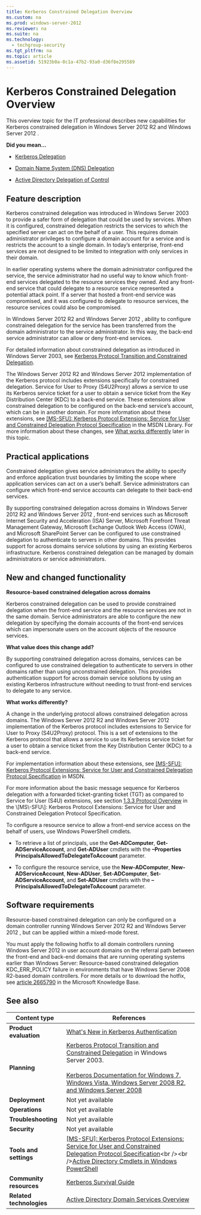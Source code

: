 ```yaml
---
title: Kerberos Constrained Delegation Overview
ms.custom: na
ms.prod: windows-server-2012
ms.reviewer: na
ms.suite: na
ms.technology: 
  - techgroup-security
ms.tgt_pltfrm: na
ms.topic: article
ms.assetid: 51923b0a-0c1a-47b2-93a0-d36f8e295589
---
```

# Kerberos Constrained Delegation Overview
This overview topic for the IT professional describes new capabilities for Kerberos constrained delegation in  Windows Server 2012 R2  and  Windows Server 2012 .

**Did you mean…**

-   [Kerberos Delegation](http://blogs.msdn.com/b/autz_auth_stuff/archive/2011/05/03/kerberos-delegation.aspx)

-   [Domain Name System \(DNS\) Delegation](http://technet.microsoft.com/library/cc772625(WS.10).aspx)

-   [Active Directory Delegation of Control](http://technet.microsoft.com/library/dd145344.aspx)

## Feature description
Kerberos constrained delegation was introduced in Windows Server 2003 to provide a safer form of delegation that could be used by services. When it is configured, constrained delegation restricts the services to which the specified server can act on the behalf of a user. This requires domain administrator privileges to configure a domain account for a service and is restricts the account to a single domain. In today’s enterprise, front\-end services are not designed to be limited to integration with only services in their domain.

In earlier operating systems where the domain administrator configured the service, the service administrator had no useful way to know which front\-end services delegated to the resource services they owned. And any front\-end service that could delegate to a resource service represented a potential attack point. If a server that hosted a front\-end service was compromised, and it was configured to delegate to resource services, the resource services could also be compromised.

In  Windows Server 2012 R2  and  Windows Server 2012 , ability to configure constrained delegation for the service has been transferred from the domain administrator to the service administrator. In this way, the back\-end service administrator can allow or deny front\-end services.

For detailed information about constrained delegation as introduced in Windows Server 2003, see [Kerberos Protocol Transition and Constrained Delegation](http://technet.microsoft.com/library/cc739587(v=ws.10)).

The  Windows Server 2012 R2  and  Windows Server 2012  implementation of the Kerberos protocol includes extensions specifically for constrained delegation.  Service for User to Proxy \(S4U2Proxy\)  allows a service to use its Kerberos service ticket for a user to obtain a service ticket from the Key Distribution Center \(KDC\) to a back\-end service. These extensions allow constrained delegation to be configured on the back\-end service’s account, which can be in another domain. For more information about these extensions, see [\[MS\-SFU\]: Kerberos Protocol Extensions: Service for User and Constrained Delegation Protocol Specification](http://msdn.microsoft.com/library/cc246071(PROT.13).aspx) in the MSDN Library. For more information about these changes, see [What works differently](#BKMK_Differently) later in this topic.

## Practical applications
Constrained delegation  gives service administrators the ability to specify and enforce application trust boundaries by limiting the scope where application services can act on a user’s behalf. Service administrators can configure which front\-end service accounts can delegate to their back\-end services.

By supporting constrained delegation across domains in  Windows Server 2012 R2  and  Windows Server 2012 , front\-end services such as Microsoft Internet Security and Acceleration \(ISA\) Server, Microsoft Forefront Threat Management Gateway, Microsoft Exchange Outlook Web Access \(OWA\), and Microsoft SharePoint Server can be configured to use constrained delegation to authenticate to servers in other domains. This provides support for across domains service solutions by using an existing Kerberos infrastructure. Kerberos constrained delegation can be managed by domain administrators or service administrators.

## New and changed functionality
**Resource\-based constrained delegation across domains**

Kerberos constrained delegation can be used to provide constrained delegation when the front\-end service and the resource services are not in the same domain. Service administrators are able to configure the new delegation by specifying the domain accounts of the front\-end services which can impersonate users on the account objects of the resource services.

**What value does this change add?**

By supporting constrained delegation across domains, services can be configured to use constrained delegation to authenticate to servers in other domains rather than using unconstrained delegation. This provides authentication support for across domain service solutions by using an existing Kerberos infrastructure without needing to trust front\-end services to delegate to any service.

**What works differently?**

A change in the underlying protocol allows constrained delegation across domains. The  Windows Server 2012 R2  and  Windows Server 2012  implementation of the Kerberos protocol includes extensions to Service for User to Proxy \(S4U2Proxy\) protocol. This is a set of extensions to the Kerberos protocol that allows a service to use its Kerberos service ticket for a user to obtain a service ticket from the Key Distribution Center \(KDC\) to a back\-end service.

For implementation information about these extensions, see [\[MS\-SFU\]: Kerberos Protocol Extensions: Service for User and Constrained Delegation Protocol Specification](http://msdn.microsoft.com/library/cc246071(PROT.10).aspx) in MSDN.

For more information about the basic message sequence for Kerberos delegation with a forwarded ticket\-granting ticket \(TGT\) as compared to Service for User \(S4U\) extensions, see section [1.3.3 Protocol Overview](http://msdn.microsoft.com/library/cc246080(v=prot.10).aspx) in the \[MS\-SFU\]: Kerberos Protocol Extensions: Service for User and Constrained Delegation Protocol Specification.

To configure a resource service to allow a front\-end service access on the behalf of users, use Windows PowerShell cmdlets.

-   To retrieve a list of principals, use the **Get\-ADComputer**, **Get\-ADServiceAccount**, and **Get\-ADUser** cmdlets with the **–Properties PrincipalsAllowedToDelegateToAccount** parameter.

-   To configure the resource service, use the **New\-ADComputer**, **New\-ADServiceAccount**, **New\-ADUser**, **Set\-ADComputer**, **Set\-ADServiceAccount**, and **Set\-ADUser** cmdlets with the **–PrincipalsAllowedToDelegateToAccount** parameter.

## <a name="BKMK_SOFT"></a>Software requirements
Resource\-based constrained delegation can only be configured on a domain controller running  Windows Server 2012 R2  and  Windows Server 2012 , but can be applied within a mixed\-mode forest.

You must apply the following hotfix to all domain controllers running  Windows Server 2012  in user account domains on the referral path between the front\-end and back\-end domains that are running operating systems earlier than Windows Server:  Resource\-based constrained delegation KDC\_ERR\_POLICY failure in environments that have Windows Server 2008 R2\-based domain controllers. For more details or to download the hotfix, see [article 2665790](http://support.microsoft.com/kb/2665790) in the Microsoft Knowledge Base.

## <a name="BKMK_LINKS"></a>See also

|Content type|References|
|----------------|--------------|
|**Product evaluation**|[What's New in Kerberos Authentication](What-s-New-in-Kerberos-Authentication.md)|
|**Planning**|[Kerberos Protocol Transition and Constrained Delegation](http://technet.microsoft.com/library/cc739587(WS.10).aspx) in Windows Server 2003.<br /><br />[Kerberos Documentation for Windows 7, Windows Vista, Windows Server 2008 R2, and Windows Server 2008](http://technet.microsoft.com/library/cc753173(WS.10).aspx)|
|**Deployment**|Not yet available|
|**Operations**|Not yet available|
|**Troubleshooting**|Not yet available|
|**Security**|Not yet available|
|**Tools and settings**|[\[MS\-SFU\]: Kerberos Protocol Extensions: Service for User and Constrained Delegation Protocol Specification](http://msdn.microsoft.com/library/cc246071(PROT.10).aspx)<br /><br />[Active Directory Cmdlets in Windows PowerShell](http://technet.microsoft.com/library/ee617195)|
|**Community resources**|[Kerberos Survival Guide](http://social.technet.microsoft.com/wiki/contents/articles/4209.kerberos-survival-guide.aspx)|
|**Related technologies**|[Active Directory Domain Services Overview](Active-Directory-Domain-Services-Overview.md)|


